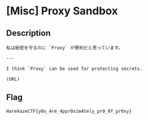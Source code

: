 # [Misc] Proxy Sandbox
## Description
```
私は秘密を守るのに `Proxy` が便利だと思っています。

---

I think `Proxy` can be used for protecting secrets.

(URL)
```

## Flag
```
HarekazeCTF{y0u_4re_4ppr0xim4tely_pr0_0f_pr0xy}
```